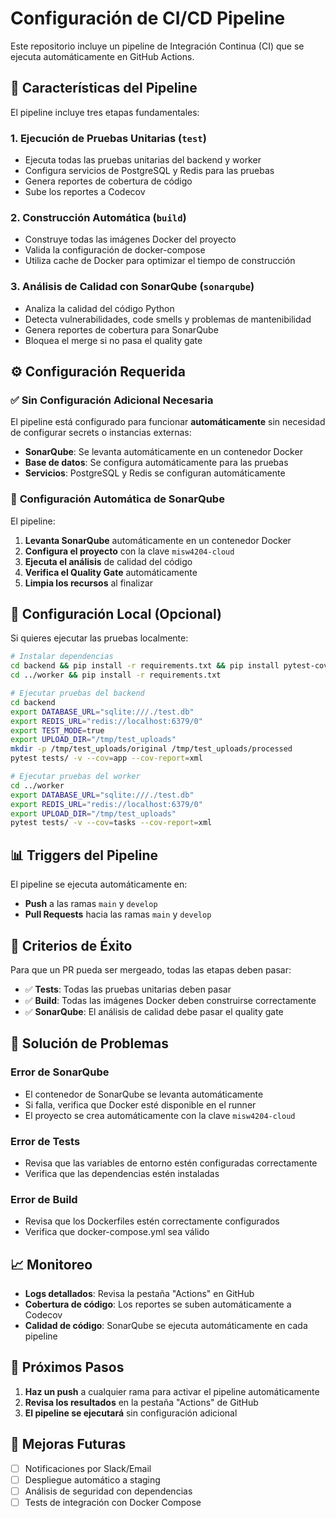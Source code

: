 # Configuración de CI/CD Pipeline

Este repositorio incluye un pipeline de Integración Continua (CI) que se ejecuta automáticamente en GitHub Actions.

## 🚀 Características del Pipeline

El pipeline incluye tres etapas fundamentales:

### 1. **Ejecución de Pruebas Unitarias** (`test`)
- Ejecuta todas las pruebas unitarias del backend y worker
- Configura servicios de PostgreSQL y Redis para las pruebas
- Genera reportes de cobertura de código
- Sube los reportes a Codecov

### 2. **Construcción Automática** (`build`)
- Construye todas las imágenes Docker del proyecto
- Valida la configuración de docker-compose
- Utiliza cache de Docker para optimizar el tiempo de construcción

### 3. **Análisis de Calidad con SonarQube** (`sonarqube`)
- Analiza la calidad del código Python
- Detecta vulnerabilidades, code smells y problemas de mantenibilidad
- Genera reportes de cobertura para SonarQube
- Bloquea el merge si no pasa el quality gate

## ⚙️ Configuración Requerida

### ✅ **Sin Configuración Adicional Necesaria**

El pipeline está configurado para funcionar **automáticamente** sin necesidad de configurar secrets o instancias externas:

- **SonarQube**: Se levanta automáticamente en un contenedor Docker
- **Base de datos**: Se configura automáticamente para las pruebas
- **Servicios**: PostgreSQL y Redis se configuran automáticamente

### 🔧 **Configuración Automática de SonarQube**

El pipeline:
1. **Levanta SonarQube** automáticamente en un contenedor Docker
2. **Configura el proyecto** con la clave `misw4204-cloud`
3. **Ejecuta el análisis** de calidad del código
4. **Verifica el Quality Gate** automáticamente
5. **Limpia los recursos** al finalizar

## 🔧 Configuración Local (Opcional)

Si quieres ejecutar las pruebas localmente:

```bash
# Instalar dependencias
cd backend && pip install -r requirements.txt && pip install pytest-cov
cd ../worker && pip install -r requirements.txt

# Ejecutar pruebas del backend
cd backend
export DATABASE_URL="sqlite:///./test.db"
export REDIS_URL="redis://localhost:6379/0"
export TEST_MODE=true
export UPLOAD_DIR="/tmp/test_uploads"
mkdir -p /tmp/test_uploads/original /tmp/test_uploads/processed
pytest tests/ -v --cov=app --cov-report=xml

# Ejecutar pruebas del worker
cd ../worker
export DATABASE_URL="sqlite:///./test.db"
export REDIS_URL="redis://localhost:6379/0"
export UPLOAD_DIR="/tmp/test_uploads"
pytest tests/ -v --cov=tasks --cov-report=xml
```

## 📊 Triggers del Pipeline

El pipeline se ejecuta automáticamente en:

- **Push** a las ramas `main` y `develop`
- **Pull Requests** hacia las ramas `main` y `develop`

## 🎯 Criterios de Éxito

Para que un PR pueda ser mergeado, todas las etapas deben pasar:

- ✅ **Tests**: Todas las pruebas unitarias deben pasar
- ✅ **Build**: Todas las imágenes Docker deben construirse correctamente
- ✅ **SonarQube**: El análisis de calidad debe pasar el quality gate

## 🐛 Solución de Problemas

### Error de SonarQube
- El contenedor de SonarQube se levanta automáticamente
- Si falla, verifica que Docker esté disponible en el runner
- El proyecto se crea automáticamente con la clave `misw4204-cloud`

### Error de Tests
- Revisa que las variables de entorno estén configuradas correctamente
- Verifica que las dependencias estén instaladas

### Error de Build
- Revisa que los Dockerfiles estén correctamente configurados
- Verifica que docker-compose.yml sea válido

## 📈 Monitoreo

- **Logs detallados**: Revisa la pestaña "Actions" en GitHub
- **Cobertura de código**: Los reportes se suben automáticamente a Codecov
- **Calidad de código**: SonarQube se ejecuta automáticamente en cada pipeline

## 🚀 **Próximos Pasos**

1. **Haz un push** a cualquier rama para activar el pipeline automáticamente
2. **Revisa los resultados** en la pestaña "Actions" de GitHub
3. **El pipeline se ejecutará** sin configuración adicional

## 🔄 Mejoras Futuras

- [ ] Notificaciones por Slack/Email
- [ ] Despliegue automático a staging
- [ ] Análisis de seguridad con dependencias
- [ ] Tests de integración con Docker Compose
